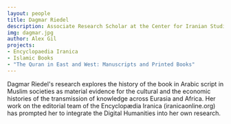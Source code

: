 ```yaml
---
layout: people
title: Dagmar Riedel
description: Associate Research Scholar at the Center for Iranian Studies
img: dagmar.jpg
author: Alex Gil
projects:
- Encyclopaedia Iranica
- Islamic Books
- "The Quran in East and West: Manuscripts and Printed Books"
---
```


Dagmar Riedel's research explores the history of the book in Arabic script in Muslim societies as material evidence for the cultural and the economic histories of the transmission of knowledge across Eurasia and Africa.  Her work on the editorial team of the Encyclopædia Iranica (iranicaonline.org) has prompted her to integrate the Digital Humanities into her own research. 